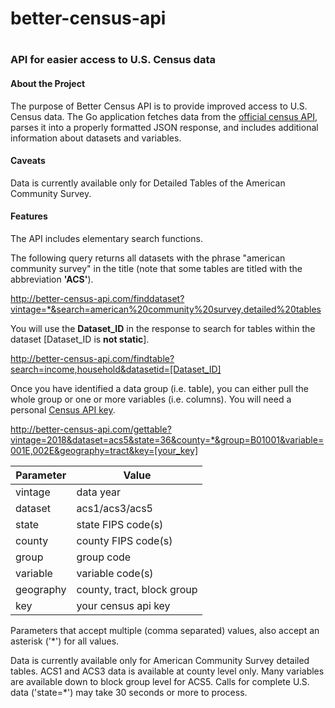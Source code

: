 # better-census-api
#
### API for easier access to U.S. Census data
#### About the Project
The purpose of Better Census API is to provide improved access to U.S. Census data. The Go application fetches data from the [official census API](https://api.census.gov),
parses it into a properly formatted JSON response, and includes additional information about datasets and variables.

#### Caveats
Data is currently available only for Detailed Tables of the American Community Survey.

#### Features
The API includes elementary search functions.

The following query returns all datasets with the phrase "american community survey" in the title (note that some tables are titled with the abbreviation **'ACS'**).

http://better-census-api.com/finddataset?vintage=*&search=american%20community%20survey,detailed%20tables

You will use the **Dataset_ID** in the response to search for tables within the dataset [Dataset_ID is **not static**].

http://better-census-api.com/findtable?search=income,household&datasetid=[Dataset_ID]

Once you have identified a data group (i.e. table), you can either pull the whole group or one or more variables (i.e. columns). You will need a personal [Census API key](https://api.census.gov/data/key_signup.html).

http://better-census-api.com/gettable?vintage=2018&dataset=acs5&state=36&county=*&group=B01001&variable=001E,002E&geography=tract&key=[your_key]


Parameter | Value 
----------|-------
vintage | data year
dataset | acs1/acs3/acs5
state | state FIPS code(s)
county | county FIPS code(s)
group | group code
variable | variable code(s)
geography | county, tract, block group
key | your census api key

Parameters that accept multiple (comma separated) values, also accept an asterisk ('*') for all values. 

Data is currently available only for American Community Survey detailed tables. ACS1 and ACS3 data is available at county level only. Many variables are available down to block group level for ACS5.
Calls for complete U.S. data ('state=*') may take 30 seconds or more to process.
